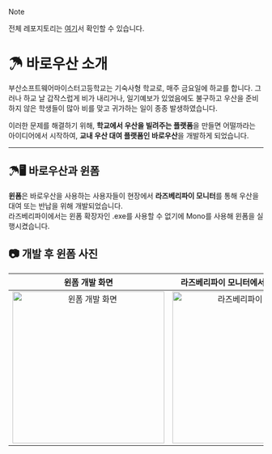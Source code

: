 > [!Note]
> 전체 레포지토리는 [여기](https://github.com/orgs/BaroUsan/repositories)서 확인할 수 있습니다.

# ☂ 바로우산 소개

부산소프트웨어마이스터고등학교는 기숙사형 학교로, 매주 금요일에 하교를 합니다. 그러나 하교 날 갑작스럽게 비가 내리거나, 일기예보가 있었음에도 불구하고 우산을 준비하지 않은 학생들이 많아 비를 맞고 귀가하는 일이 종종 발생하였습니다. 

이러한 문제를 해결하기 위해, **학교에서 우산을 빌려주는 플랫폼**을 만들면 어떨까라는 아이디어에서 시작하여, **교내 우산 대여 플랫폼인 바로우산**을 개발하게 되었습니다.

---

## ☂🖥 바로우산과 윈폼

**윈폼**은 바로우산을 사용하는 사용자들이 현장에서 **라즈베리파이 모니터**를 통해 우산을 대여 또는 반납을 위해 개발되었습니다.  
라즈베리파이에서는 윈폼 확장자인 .exe를 사용할 수 없기에 Mono를 사용해 윈폼을 실행시켰습니다. 

## 📷 개발 후 윈폼 사진

| 윈폼 개발 화면 | 라즈베리파이 모니터에서 띄운 윈폼 화면 |
|:----------------:|:----------------:|
| <img src="https://github.com/user-attachments/assets/80805de7-8141-4919-a9dd-440debed7118" alt="윈폼 개발 화면" style="width: 300px; height: auto;"> | <img src="https://github.com/user-attachments/assets/eb0d26bd-0f9e-495f-b448-04aeca5f169b" alt="라즈베리파이 모니터" style="width: 300px; height: auto;"> |

